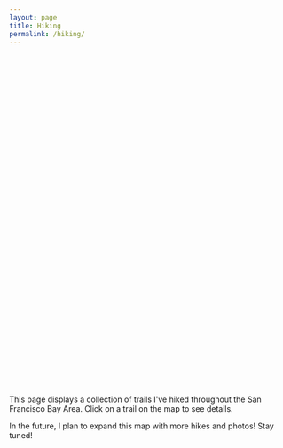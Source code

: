 ```yaml
---
layout: page
title: Hiking
permalink: /hiking/
---
```


<div id="map" style="height: 600px; width: 100%;"></div>

<script src="https://unpkg.com/leaflet@1.9.4/dist/leaflet.js"></script>
<link rel="stylesheet" href="https://unpkg.com/leaflet@1.9.4/dist/leaflet.css" />

<style>
.trail-popup h3 {
  margin-top: 0;
  margin-bottom: 10px;
}
.trail-info {
  margin-bottom: 5px;
}
.loading-indicator {
  position: absolute;
  top: 50%;
  left: 50%;
  transform: translate(-50%, -50%);
  background-color: rgba(255, 255, 255, 0.8);
  padding: 10px 20px;
  border-radius: 5px;
  z-index: 1000;
  box-shadow: 0 2px 5px rgba(0,0,0,0.1);
}
/* Style for terrain tiles to make trails stand out */
.leaflet-tile-pane img {
  filter: brightness(0.5) contrast(1.3) sepia(0.35) saturate(2.5) hue-rotate(90deg);
}
</style>

<script>
document.addEventListener('DOMContentLoaded', function() {
  // Initialize the map centered on the SF Bay Area
  const map = L.map('map').setView([37.7013197, -122.217696], 9);
  
  // Add ESRI Terrain tile layer (focused on terrain and elevation)
  const terrainLayer = L.tileLayer('https://server.arcgisonline.com/ArcGIS/rest/services/World_Terrain_Base/MapServer/tile/{z}/{y}/{x}', {
    attribution: 'Tiles &copy; Esri &mdash; Source: USGS, Esri, TANA, DeLorme, and NPS',
    maxZoom: 13
  }).addTo(map);
  
  // Create a loading indicator
  const loadingIndicator = document.createElement('div');
  loadingIndicator.className = 'loading-indicator';
  loadingIndicator.textContent = 'Loading hiking trails...';
  document.getElementById('map').appendChild(loadingIndicator);
  
  // Load hiking data from JSON file
  fetch('{{ site.baseurl }}/map_data/hikes.json')
    .then(response => {
      if (!response.ok) {
        throw new Error('Network response was not ok: ' + response.statusText);
      }
      return response.json();
    })
    .then(hikingTrails => {
      // Remove loading indicator
      loadingIndicator.remove();
      
      // Add the hiking trails to the map
      hikingTrails.forEach(trail => {
        // Convert path to Leaflet LatLng objects
        const path = trail.path.map(point => L.latLng(point[0], point[1]));
        
        // Use a pleasant gold for the trails
        const color = '#FFD700';
        
        // Create a polyline for the trail
        const polyline = L.polyline(path, {
          color: color,
          weight: 4,
          opacity: 1.0
        }).addTo(map);
        
        // Create popup content
        const popupContent = `
          <div class="trail-popup">
            <h3>${trail.name}</h3>
            <div class="trail-info"><strong>Distance:</strong> ${trail.distance}</div>
            <div class="trail-info"><strong>Elevation Gain:</strong> ${trail.elevation}</div>
            <div class="trail-info"><strong>Difficulty:</strong> ${trail.difficulty}</div>
            <div class="trail-info"><strong>Notes:</strong> ${trail.notes}</div>
          </div>
        `;
        
        // Bind popup to the polyline
        polyline.bindPopup(popupContent);
        
        // Add hover effect
        polyline.on('mouseover', function() {
          this.setStyle({
            weight: 8
          });
        });
        
        polyline.on('mouseout', function() {
          this.setStyle({
            weight: 4
          });
        });
      });
    })
    .catch(error => {
      console.error('Error loading hiking trails:', error);
      loadingIndicator.textContent = 'Error loading hiking trails. Please try again later.';
      loadingIndicator.style.backgroundColor = 'rgba(255, 100, 100, 0.8)';
    });
});
</script>

This page displays a collection of trails I've hiked throughout the San Francisco Bay Area. Click on a trail on the map to see details.

In the future, I plan to expand this map with more hikes and photos! Stay tuned!
